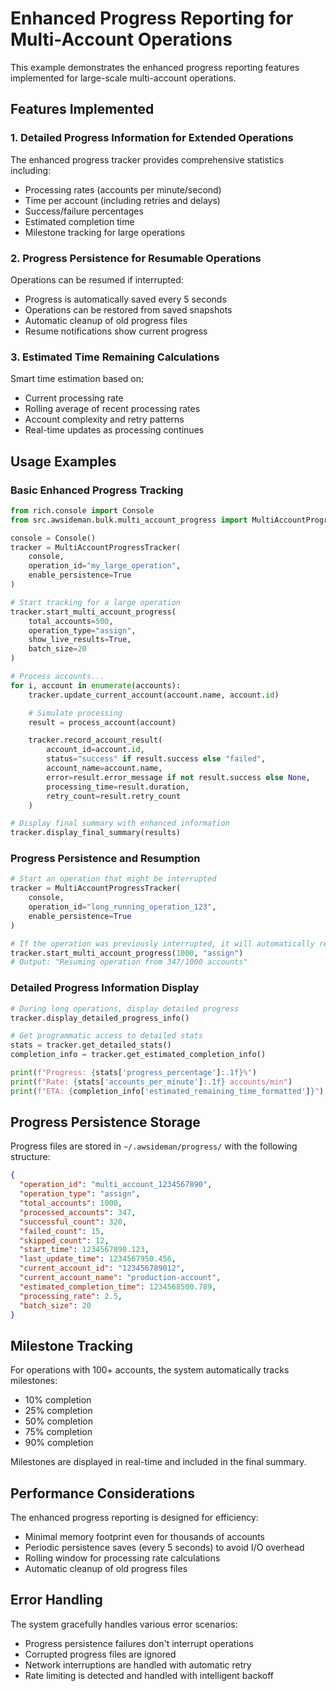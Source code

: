 # Enhanced Progress Reporting for Multi-Account Operations

This example demonstrates the enhanced progress reporting features implemented for large-scale multi-account operations.

## Features Implemented

### 1. Detailed Progress Information for Extended Operations

The enhanced progress tracker provides comprehensive statistics including:
- Processing rates (accounts per minute/second)
- Time per account (including retries and delays)
- Success/failure percentages
- Estimated completion time
- Milestone tracking for large operations

### 2. Progress Persistence for Resumable Operations

Operations can be resumed if interrupted:
- Progress is automatically saved every 5 seconds
- Operations can be restored from saved snapshots
- Automatic cleanup of old progress files
- Resume notifications show current progress

### 3. Estimated Time Remaining Calculations

Smart time estimation based on:
- Current processing rate
- Rolling average of recent processing rates
- Account complexity and retry patterns
- Real-time updates as processing continues

## Usage Examples

### Basic Enhanced Progress Tracking

```python
from rich.console import Console
from src.awsideman.bulk.multi_account_progress import MultiAccountProgressTracker

console = Console()
tracker = MultiAccountProgressTracker(
    console,
    operation_id="my_large_operation",
    enable_persistence=True
)

# Start tracking for a large operation
tracker.start_multi_account_progress(
    total_accounts=500,
    operation_type="assign",
    show_live_results=True,
    batch_size=20
)

# Process accounts...
for i, account in enumerate(accounts):
    tracker.update_current_account(account.name, account.id)

    # Simulate processing
    result = process_account(account)

    tracker.record_account_result(
        account_id=account.id,
        status="success" if result.success else "failed",
        account_name=account.name,
        error=result.error_message if not result.success else None,
        processing_time=result.duration,
        retry_count=result.retry_count
    )

# Display final summary with enhanced information
tracker.display_final_summary(results)
```

### Progress Persistence and Resumption

```python
# Start an operation that might be interrupted
tracker = MultiAccountProgressTracker(
    console,
    operation_id="long_running_operation_123",
    enable_persistence=True
)

# If the operation was previously interrupted, it will automatically resume
tracker.start_multi_account_progress(1000, "assign")
# Output: "Resuming operation from 347/1000 accounts"
```

### Detailed Progress Information Display

```python
# During long operations, display detailed progress
tracker.display_detailed_progress_info()

# Get programmatic access to detailed stats
stats = tracker.get_detailed_stats()
completion_info = tracker.get_estimated_completion_info()

print(f"Progress: {stats['progress_percentage']:.1f}%")
print(f"Rate: {stats['accounts_per_minute']:.1f} accounts/min")
print(f"ETA: {completion_info['estimated_remaining_time_formatted']}")
```

## Progress Persistence Storage

Progress files are stored in `~/.awsideman/progress/` with the following structure:

```json
{
  "operation_id": "multi_account_1234567890",
  "operation_type": "assign",
  "total_accounts": 1000,
  "processed_accounts": 347,
  "successful_count": 320,
  "failed_count": 15,
  "skipped_count": 12,
  "start_time": 1234567890.123,
  "last_update_time": 1234567950.456,
  "current_account_id": "123456789012",
  "current_account_name": "production-account",
  "estimated_completion_time": 1234568500.789,
  "processing_rate": 2.5,
  "batch_size": 20
}
```

## Milestone Tracking

For operations with 100+ accounts, the system automatically tracks milestones:
- 10% completion
- 25% completion
- 50% completion
- 75% completion
- 90% completion

Milestones are displayed in real-time and included in the final summary.

## Performance Considerations

The enhanced progress reporting is designed for efficiency:
- Minimal memory footprint even for thousands of accounts
- Periodic persistence saves (every 5 seconds) to avoid I/O overhead
- Rolling window for processing rate calculations
- Automatic cleanup of old progress files

## Error Handling

The system gracefully handles various error scenarios:
- Progress persistence failures don't interrupt operations
- Corrupted progress files are ignored
- Network interruptions are handled with automatic retry
- Rate limiting is detected and handled with intelligent backoff
